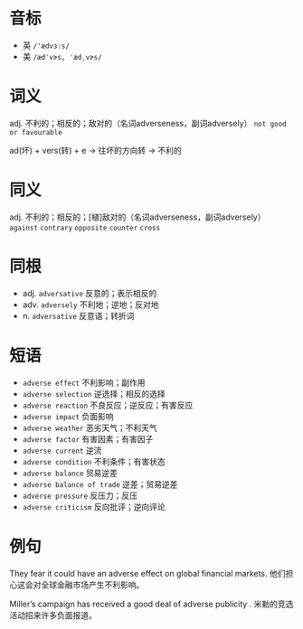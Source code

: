 # 音标

- 英 `/'ædvɜːs/`
- 美 `/ædˈvɚs, ˈædˌvɚs/`

# 词义

adj. 不利的；相反的；敌对的（名词adverseness，副词adversely）
`not good or favourable`



ad(坏) + vers(转) + e → 往坏的方向转 → 不利的

# 同义

adj. 不利的；相反的；[植]敌对的（名词adverseness，副词adversely）
`against` `contrary` `opposite` `counter` `cross`

# 同根

- adj. `adversative` 反意的；表示相反的
- adv. `adversely` 不利地；逆地；反对地
- n. `adversative` 反意语；转折词

# 短语

- `adverse effect` 不利影响；副作用
- `adverse selection` 逆选择；相反的选择
- `adverse reaction` 不良反应；逆反应；有害反应
- `adverse impact` 负面影响
- `adverse weather` 恶劣天气；不利天气
- `adverse factor` 有害因素；有害因子
- `adverse current` 逆流
- `adverse condition` 不利条件；有害状态
- `adverse balance` 贸易逆差
- `adverse balance of trade` 逆差；贸易逆差
- `adverse pressure` 反压力；反压
- `adverse criticism` 反向批评；逆向评论

# 例句

They fear it could have an adverse effect on global financial markets.
他们担心这会对全球金融市场产生不利影响。

Miller’s campaign has received a good deal of adverse publicity .
米勒的竞选活动招来许多负面报道。


